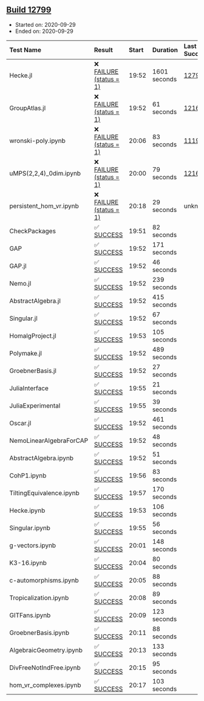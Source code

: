 ## [Build 12799](https://oscarci.mathematik.uni-kl.de/job/oscar/12799/)

* Started on: 2020-09-29
* Ended on: 2020-09-29

| Test Name    | Result | Start | Duration | Last Success | First Failure |
|:-------------|:-------|:------|:---------|:-------------|:--------------|
| Hecke.jl | ❌ [FAILURE (status = 1)](https://oscarci.mathematik.uni-kl.de/job/oscar/12799/artifact/logs/build-12799/Hecke.jl.log) | 19:52 | 1601 seconds | [12798](https://oscarci.mathematik.uni-kl.de/job/oscar/12798/) | [12799](https://oscarci.mathematik.uni-kl.de/job/oscar/12799/) |
| GroupAtlas.jl | ❌ [FAILURE (status = 1)](https://oscarci.mathematik.uni-kl.de/job/oscar/12799/artifact/logs/build-12799/GroupAtlas.jl.log) | 19:52 | 61 seconds | [12167](https://oscarci.mathematik.uni-kl.de/job/oscar/12167/) | [12168](https://oscarci.mathematik.uni-kl.de/job/oscar/12168/) |
| wronski-poly.ipynb | ❌ [FAILURE (status = 1)](https://oscarci.mathematik.uni-kl.de/job/oscar/12799/artifact/logs/build-12799/wronski-poly.ipynb.log) | 20:06 | 83 seconds | [11192](https://oscarci.mathematik.uni-kl.de/job/oscar/11192/) | [11193](https://oscarci.mathematik.uni-kl.de/job/oscar/11193/) |
| uMPS(2,2,4)_0dim.ipynb | ❌ [FAILURE (status = 1)](https://oscarci.mathematik.uni-kl.de/job/oscar/12799/artifact/logs/build-12799/uMPS-2-2-4-_0dim.ipynb.log) | 20:00 | 79 seconds | [12167](https://oscarci.mathematik.uni-kl.de/job/oscar/12167/) | [12168](https://oscarci.mathematik.uni-kl.de/job/oscar/12168/) |
| persistent_hom_vr.ipynb | ❌ [FAILURE (status = 1)](https://oscarci.mathematik.uni-kl.de/job/oscar/12799/artifact/logs/build-12799/persistent_hom_vr.ipynb.log) | 20:18 | 29 seconds | unknown | unknown |
| CheckPackages | ✅ [SUCCESS](https://oscarci.mathematik.uni-kl.de/job/oscar/12799/artifact/logs/build-12799/CheckPackages.log) | 19:51 | 82 seconds |  |  |
| GAP | ✅ [SUCCESS](https://oscarci.mathematik.uni-kl.de/job/oscar/12799/artifact/logs/build-12799/GAP.log) | 19:52 | 171 seconds |  |  |
| GAP.jl | ✅ [SUCCESS](https://oscarci.mathematik.uni-kl.de/job/oscar/12799/artifact/logs/build-12799/GAP.jl.log) | 19:52 | 46 seconds |  |  |
| Nemo.jl | ✅ [SUCCESS](https://oscarci.mathematik.uni-kl.de/job/oscar/12799/artifact/logs/build-12799/Nemo.jl.log) | 19:52 | 239 seconds |  |  |
| AbstractAlgebra.jl | ✅ [SUCCESS](https://oscarci.mathematik.uni-kl.de/job/oscar/12799/artifact/logs/build-12799/AbstractAlgebra.jl.log) | 19:52 | 415 seconds |  |  |
| Singular.jl | ✅ [SUCCESS](https://oscarci.mathematik.uni-kl.de/job/oscar/12799/artifact/logs/build-12799/Singular.jl.log) | 19:52 | 67 seconds |  |  |
| HomalgProject.jl | ✅ [SUCCESS](https://oscarci.mathematik.uni-kl.de/job/oscar/12799/artifact/logs/build-12799/HomalgProject.jl.log) | 19:53 | 105 seconds |  |  |
| Polymake.jl | ✅ [SUCCESS](https://oscarci.mathematik.uni-kl.de/job/oscar/12799/artifact/logs/build-12799/Polymake.jl.log) | 19:52 | 489 seconds |  |  |
| GroebnerBasis.jl | ✅ [SUCCESS](https://oscarci.mathematik.uni-kl.de/job/oscar/12799/artifact/logs/build-12799/GroebnerBasis.jl.log) | 19:52 | 27 seconds |  |  |
| JuliaInterface | ✅ [SUCCESS](https://oscarci.mathematik.uni-kl.de/job/oscar/12799/artifact/logs/build-12799/JuliaInterface.log) | 19:55 | 21 seconds |  |  |
| JuliaExperimental | ✅ [SUCCESS](https://oscarci.mathematik.uni-kl.de/job/oscar/12799/artifact/logs/build-12799/JuliaExperimental.log) | 19:55 | 39 seconds |  |  |
| Oscar.jl | ✅ [SUCCESS](https://oscarci.mathematik.uni-kl.de/job/oscar/12799/artifact/logs/build-12799/Oscar.jl.log) | 19:52 | 461 seconds |  |  |
| NemoLinearAlgebraForCAP | ✅ [SUCCESS](https://oscarci.mathematik.uni-kl.de/job/oscar/12799/artifact/logs/build-12799/NemoLinearAlgebraForCAP.log) | 19:52 | 48 seconds |  |  |
| AbstractAlgebra.ipynb | ✅ [SUCCESS](https://oscarci.mathematik.uni-kl.de/job/oscar/12799/artifact/logs/build-12799/AbstractAlgebra.ipynb.log) | 19:52 | 51 seconds |  |  |
| CohP1.ipynb | ✅ [SUCCESS](https://oscarci.mathematik.uni-kl.de/job/oscar/12799/artifact/logs/build-12799/CohP1.ipynb.log) | 19:56 | 83 seconds |  |  |
| TiltingEquivalence.ipynb | ✅ [SUCCESS](https://oscarci.mathematik.uni-kl.de/job/oscar/12799/artifact/logs/build-12799/TiltingEquivalence.ipynb.log) | 19:57 | 170 seconds |  |  |
| Hecke.ipynb | ✅ [SUCCESS](https://oscarci.mathematik.uni-kl.de/job/oscar/12799/artifact/logs/build-12799/Hecke.ipynb.log) | 19:53 | 106 seconds |  |  |
| Singular.ipynb | ✅ [SUCCESS](https://oscarci.mathematik.uni-kl.de/job/oscar/12799/artifact/logs/build-12799/Singular.ipynb.log) | 19:55 | 56 seconds |  |  |
| g-vectors.ipynb | ✅ [SUCCESS](https://oscarci.mathematik.uni-kl.de/job/oscar/12799/artifact/logs/build-12799/g-vectors.ipynb.log) | 20:01 | 148 seconds |  |  |
| K3-16.ipynb | ✅ [SUCCESS](https://oscarci.mathematik.uni-kl.de/job/oscar/12799/artifact/logs/build-12799/K3-16.ipynb.log) | 20:04 | 80 seconds |  |  |
| c-automorphisms.ipynb | ✅ [SUCCESS](https://oscarci.mathematik.uni-kl.de/job/oscar/12799/artifact/logs/build-12799/c-automorphisms.ipynb.log) | 20:05 | 88 seconds |  |  |
| Tropicalization.ipynb | ✅ [SUCCESS](https://oscarci.mathematik.uni-kl.de/job/oscar/12799/artifact/logs/build-12799/Tropicalization.ipynb.log) | 20:08 | 89 seconds |  |  |
| GITFans.ipynb | ✅ [SUCCESS](https://oscarci.mathematik.uni-kl.de/job/oscar/12799/artifact/logs/build-12799/GITFans.ipynb.log) | 20:09 | 123 seconds |  |  |
| GroebnerBasis.ipynb | ✅ [SUCCESS](https://oscarci.mathematik.uni-kl.de/job/oscar/12799/artifact/logs/build-12799/GroebnerBasis.ipynb.log) | 20:11 | 88 seconds |  |  |
| AlgebraicGeometry.ipynb | ✅ [SUCCESS](https://oscarci.mathematik.uni-kl.de/job/oscar/12799/artifact/logs/build-12799/AlgebraicGeometry.ipynb.log) | 20:13 | 133 seconds |  |  |
| DivFreeNotIndFree.ipynb | ✅ [SUCCESS](https://oscarci.mathematik.uni-kl.de/job/oscar/12799/artifact/logs/build-12799/DivFreeNotIndFree.ipynb.log) | 20:15 | 95 seconds |  |  |
| hom_vr_complexes.ipynb | ✅ [SUCCESS](https://oscarci.mathematik.uni-kl.de/job/oscar/12799/artifact/logs/build-12799/hom_vr_complexes.ipynb.log) | 20:17 | 103 seconds |  |  |
